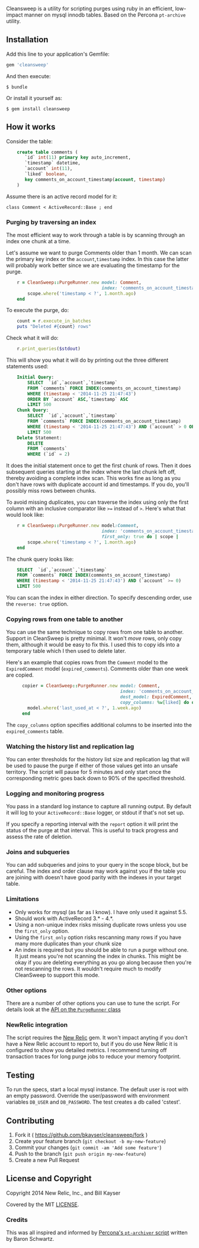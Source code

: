 Cleansweep is a utility for scripting purges using ruby in an efficient, low-impact manner on
mysql innodb tables.  Based on the Percona `pt-archive` utility.

## Installation

Add this line to your application's Gemfile:

```ruby
gem 'cleansweep'
```

And then execute:

    $ bundle

Or install it yourself as:

    $ gem install cleansweep

## How it works

Consider the table:
```sql
    create table comments (
       `id` int(11) primary key auto_increment,
       `timestamp` datetime,
       `account` int(11),
       `liked` boolean,
       key comments_on_account_timestamp(account, timestamp)
    )
```
Assume there is an active record model for it:

    class Comment < ActiveRecord::Base ; end

### Purging by traversing an index

The most efficient way to work through a table is by scanning through an index one chunk
at a time.

Let's assume we want to purge Comments older than 1 month.  We can
scan the primary key index or the `account`,`timestamp` index.  In this case the latter will
probably work better since we are evaluating the timestamp for the purge.

```ruby
    r = CleanSweep::PurgeRunner.new model: Comment,
                                    index: 'comments_on_account_timestamp' do | scope |
        scope.where('timestamp < ?', 1.month.ago)
    end
```

To execute the purge, do:

```ruby
    count = r.execute_in_batches
    puts "Deleted #{count} rows"
```

Check what it will do:

```ruby
    r.print_queries($stdout)
```

This will show you what it will do by printing out the three different statements used:

```sql
    Initial Query:
        SELECT  `id`,`account`,`timestamp`
        FROM `comments` FORCE INDEX(comments_on_account_timestamp)
        WHERE (timestamp < '2014-11-25 21:47:43')
        ORDER BY `account` ASC,`timestamp` ASC
        LIMIT 500
    Chunk Query:
        SELECT  `id`,`account`,`timestamp`
        FROM `comments` FORCE INDEX(comments_on_account_timestamp)
        WHERE (timestamp < '2014-11-25 21:47:43') AND (`account` > 0 OR (`account` = 0 AND `timestamp` > '2014-11-18 21:47:43'))\n    ORDER BY `account` ASC,`timestamp` ASC
        LIMIT 500
    Delete Statement:
        DELETE
        FROM `comments`
        WHERE (`id` = 2)
```

It does the initial statement once to get the first chunk of rows.  Then it does subsequent queries
starting at the index where the last chunk left off, thereby avoiding a complete index scan.  This works
fine as long as you don't have rows with duplicate account id and timestamps.  If you do, you'll possibly
miss rows between chunks.

To avoid missing duplicates, you can traverse the index using only the first column with an inclusive comparator
like `>=` instead of `>`.  Here's what that would look like:

```ruby
    r = CleanSweep::PurgeRunner.new model:Comment,
                                    index: 'comments_on_account_timestamp',
                                    first_only: true do | scope |
        scope.where('timestamp < ?', 1.month.ago)
    end
```

The chunk query looks like:

```sql
    SELECT  `id`,`account`,`timestamp`
    FROM `comments` FORCE INDEX(comments_on_account_timestamp)
    WHERE (timestamp < '2014-11-25 21:47:43') AND (`account` >= 0)
    LIMIT 500
```

You can scan the index in either direction.  To specify descending order, use the `reverse: true` option.

### Copying rows from one table to another

You can use the same technique to copy rows from one table to another.  Support in CleanSweep is pretty
minimal.  It won't _move_ rows, only copy them, although it would be easy to fix this.
I used this to copy ids into a temporary table which I then
used to delete later.

Here's an example that copies rows from the `Comment` model to the `ExpiredComment` model (`expired_comments`).
Comments older than one week are copied.

```ruby
      copier = CleanSweep::PurgeRunner.new model: Comment,
                                           index: 'comments_on_account_timestamp',
                                           dest_model: ExpiredComment,
                                           copy_columns: %w[liked] do do | model |
        model.where('last_used_at < ?', 1.week.ago)
      end
```

The `copy_columns` option specifies additional columns to be inserted into the `expired_comments` table.

### Watching the history list and replication lag

You can enter thresholds for the history list size and replication lag that will be used to pause the
purge if either of those values get into an unsafe territory.  The script will pause for 5 minutes and
only start once the corresponding metric goes back down to 90% of the specified threshold.

### Logging and monitoring progress

You pass in a standard log instance to capture all running output.  By default it will log to your
`ActiveRecord::Base` logger, or stdout if that's not set up.

If you specify a reporting interval
with the `report` option it will print the status of the purge at that interval.  This is useful to track
progress and assess the rate of deletion.

### Joins and subqueries

You can add subqueries and joins to your query in the scope block, but be careful.  The index and order
clause may work against you if the table you are joining with doesn't have good parity with the indexes
in your target table.

### Limitations

* Only works for mysql (as far as I know).  I have only used it against 5.5.
* Should work with ActiveRecord 3.* - 4.*.
* Using a non-unique index risks missing duplicate rows unless you use the `first_only` option.
* Using the `first_only` option risks rescanning many rows if you have many more duplicates than your
  chunk size
* An index is required but you should be able to run a purge without one.  It just means you're not
  scanning the index in chunks.  This might be okay if you are deleting everything as you go along because
  then you're not rescanning the rows.  It wouldn't require much to modify CleanSweep to support this
  mode.

### Other options

There are a number of other options you can use to tune the script.  For details look at the
[API on the `PurgeRunner` class](http://bkayser.github.io/cleansweep/rdoc/CleanSweep/PurgeRunner.html)

### NewRelic integration

The script requires the [New Relic](http://github.com/newrelic/rpm) gem.  It won't impact anyting if you
don't have a New Relic account to report to, but if you do use New Relic it is configured to show you
detailed metrics.  I recommend turning off transaction traces for long purge jobs to reduce your memory
footprint.

## Testing

To run the specs, start a local mysql instance.  The default user is root with an empty password.
Override the user/password with environment variables `DB_USER` and `DB_PASSWORD`.  The test
creates a db called 'cstest'.

## Contributing

1. Fork it ( https://github.com/bkayser/cleansweep/fork )
2. Create your feature branch (`git checkout -b my-new-feature`)
3. Commit your changes (`git commit -am 'Add some feature'`)
4. Push to the branch (`git push origin my-new-feature`)
5. Create a new Pull Request

## License and Copyright

Copyright 2014 New Relic, Inc., and Bill Kayser

Covered by the MIT [LICENSE](LICENSE.txt).

### Credits

This was all inspired and informed by [Percona's `pt-archiver` script](http://www.percona.com/doc/percona-toolkit/2.1/pt-archiver.html)
written by Baron Schwartz.
